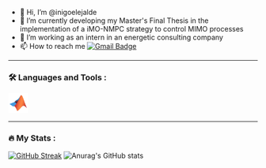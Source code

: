 - 👋 Hi, I’m @inigoelejalde
- 🌱 I’m currently developing my Master's Final Thesis in the implementation of a iMO-NMPC strategy to control MIMO processes
- 🔭 I’m working as an intern in an energetic consulting company 
- 📫 How to reach me [![Gmail Badge](https://img.shields.io/badge/-inigoelejalde-red?style=flat&logo=Gmail&logoColor=white)](mailto:inigoelejalde97@gmail.com)
---


### :hammer_and_wrench: Languages and Tools :
<div>
  <img src="https://github.com/devicons/devicon/blob/master/icons/matlab/matlab-original.svg" title="Java" alt="Java" width="40" height="40"/>&nbsp;
</div>

---

### :fire: My Stats :
[![GitHub Streak](http://github-readme-streak-stats.herokuapp.com?user=@inigoelejalde&theme=dark&background=000000)](https://git.io/streak-stats)
![Anurag's GitHub stats](https://github-readme-stats.vercel.app/api?username=inigoelejalde&show_icons=true&theme=gruvbox&bg_color=000000)


